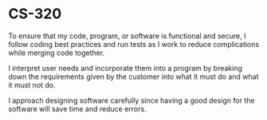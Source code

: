 # CS-320
To ensure that my code, program, or software is functional and secure, I follow coding best practices and run tests as I work to reduce complications while merging code together.

I interpret user needs and incorporate them into a program by breaking down the requirements given by the customer into what it must do and what it must not do.

I approach designing software carefully since having a good design for the software will save time and reduce errors.
